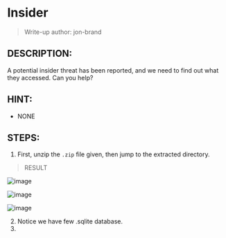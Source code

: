 # Insider
> Write-up author: jon-brand
## DESCRIPTION:
A potential insider threat has been reported, and we need to find out what they accessed. Can you help?
## HINT:
- NONE
## STEPS:
1. First, unzip the `.zip` file given, then jump to the extracted directory.

> RESULT

![image](https://user-images.githubusercontent.com/70703371/210196671-25e60442-4b18-44fa-9b8c-e42a12465ece.png)


![image](https://user-images.githubusercontent.com/70703371/210196684-3ac7554c-1357-422d-ab92-1f0484aa6850.png)


![image](https://user-images.githubusercontent.com/70703371/210196691-a2494275-6967-458c-8b40-9c58d41565e5.png)


2. Notice we have few .sqlite database.
3. 
